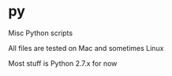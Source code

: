 # py
Misc Python scripts

All files are tested on Mac and sometimes Linux

Most stuff is Python 2.7.x for now
